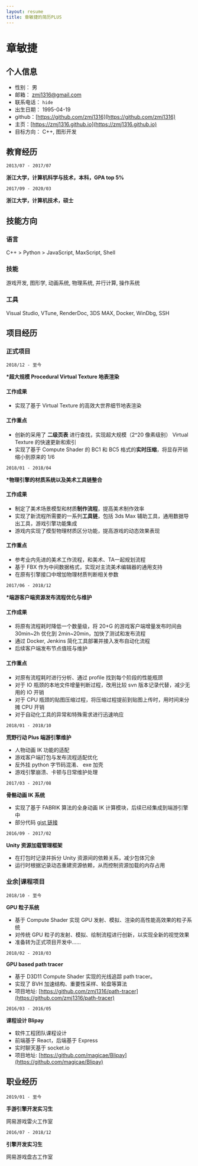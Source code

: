 ```yaml
---
layout: resume
title: 章敏捷的简历PLUS
---
```


# 章敏捷

## 个人信息

* 性别： 男
* 邮箱： [zmj1316@gmail.com](mailto:zmj1316@gmail.com)
* 联系电话： `hide`
* 出生日期： 1995-04-19
* github：[https://github.com/zmj1316](https://github.com/zmj1316)
* 主页：[https://zmj1316.github.io](https://zmj1316.github.io)
* 目标方向： C++, 图形开发

## 教育经历

`2013/07 - 2017/07`

__浙江大学，计算机科学与技术，本科，GPA top 5%__

`2017/09 - 2020/03`

__浙江大学，计算机技术，硕士__


## 技能方向

### 语言

C++ > Python > JavaScript, MaxScript, Shell

### 技能

游戏开发, 图形学, 动画系统, 物理系统, 并行计算, 操作系统

### 工具

Visual Studio, VTune, RenderDoc, 3DS MAX, Docker, WinDbg, SSH


## 项目经历

### 正式项目


`2018/12 - 至今`

__*超大规模 Procedural Virtual Texture 地表渲染__

#### 工作成果

* 实现了基于 Virtual Texture 的高效大世界细节地表渲染

#### 工作重点

* 创新的采用了 **二级页表** 进行查找，实现超大规模（2^20 像素级别） Virtual Texture 的快速更新和索引
* 实现了基于 Compute Shader 的 BC1 和 BC5 格式的**实时压缩**，将显存开销缩小到原来的 1/6


`2018/01 - 2018/04`

__*物理引擎的材质系统以及美术工具链整合__

#### 工作成果

* 制定了美术场景模型和材质**制作流程**，提高美术制作效率
* 实现了新流程所需要的一系列**工具链**，包括 3ds Max 辅助工具，通用数据导出工具，游戏引擎功能集成
* 游戏内实现了模型物理材质区分功能，提高游戏的动态效果表现

#### 工作重点

* 参考业内先进的美术工作流程，和美术、TA一起规划流程
* 基于 FBX 作为中间数据格式，实现对主流美术编辑器的通用支持
* 在原有引擎接口中增加物理材质判断相关参数


`2017/06 - 2018/12`

__*端游客户端资源发布流程优化与维护__

#### 工作成果

* 将原有流程耗时降低一个数量级，将 20+G 的游戏客户端增量发布时间由 30min~2h 优化到 2min~20min，加快了测试和发布流程
* 通过 Docker, Jenkins 简化工具部署并接入发布自动化流程
* 后续客户端发布节点值班与维护

#### 工作重点

* 对原有流程耗时进行分析、通过 profile 找到每个阶段的性能瓶颈
* 对于 IO 瓶颈的本地文件增量判断过程，改用比较 svn 版本记录代替，减少无用的 IO 开销
* 对于 CPU 瓶颈的贴图压缩过程，将压缩过程提前到贴图上传时，用时间来分摊 CPU 开销
* 对于自动化工具的异常和特殊需求进行迅速响应


`2018/01 - 2018/10`

__荒野行动 Plus 端游引擎维护__

* 人物动画 IK 功能的适配
* 游戏客户端打包与发布流程适配优化
* 反外挂 python 字节码混淆、 exe 加壳
* 游戏引擎崩溃、卡顿与日常维护处理


`2017/03 - 2017/08`

__骨骼动画 IK 系统__

* 实现了基于 FABRIK 算法的全身动画 IK 计算模块，后续已经集成到端游引擎中
* 部分代码 [gist 链接](https://gist.github.com/zmj1316/4bec6de16d25ff9e779de27db5e96001)

`2016/09 - 2017/02`

__Unity 资源加载管理框架__

* 在打包时记录并拆分 Unity 资源间的依赖关系，减少包体冗余
* 运行时根据记录动态重建资源依赖，从而控制资源加载的内存占用

### 业余|课程项目

`2018/10 - 至今`

__GPU 粒子系统__

* 基于 Compute Shader 实现 GPU 发射、模拟、渲染的高性能高效果的粒子系统
* 对传统 GPU 粒子的发射、模拟、绘制流程进行创新，以实现全新的视觉效果
* 准备转为正式项目开发中......


`2018/02 - 2018/03`

__GPU based path tracer__

* 基于 D3D11 Compute Shader 实现的光线追踪 path tracer。
* 实现了 BVH 加速结构、重要性采样、轮盘等算法
* 项目地址: [https://github.com/zmj1316/path-tracer](https://github.com/zmj1316/path-tracer)

`2016/03 - 2016/05`

__课程设计 Blipay__

* 软件工程团队课程设计
* 前端基于 React，后端基于 Express
* 实时聊天基于 socket.io
* 项目地址: [https://github.com/magicae/Blipay](https://github.com/magicae/Blipay)

## 职业经历

`2019/01 - 至今`

__手游引擎开发实习生__

网易游戏雷火工作室


`2016/07 - 2018/12`


__引擎开发实习生__

网易游戏盘古工作室

